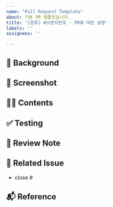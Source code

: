 ```yaml
---
name: "Pull Request Template"
about: 기본 PR 템플릿입니다.
title: '[종류] #브랜치번호 - PR에 대한 설명'
labels: ''
assignees: ''

---
```


## 🌁 Background
<!-- 해당 PR을 작성하게 된 이유를 적어주세요. -->


## 📱 Screenshot
<!-- 스크린샷이나 동영상을 첨부해주세요. -->


## 👩‍💻 Contents
<!-- 작업 내용을 적어주세요 -->


## ✅ Testing
<!-- 테스트 방법을 적어주세요 -->


## 📝 Review Note
<!-- PR과정에서 든 생각이나 개선할 내용이 있다면 적어주세요. -->


## 📣 Related Issue
<!-- 관련 이슈를 적어주세요. -->
- close #


## 📬 Reference
<!-- 참고한 코드의 출처를 작성해주세요 -->

